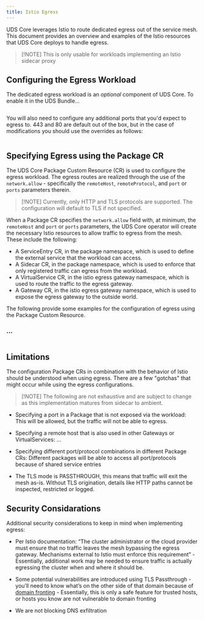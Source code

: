 ```yaml
---
title: Istio Egress
---
```


UDS Core leverages Istio to route dedicated egress out of the service mesh. This document provides an overview and examples of the Istio resources that UDS Core deploys to handle egress.

> [!NOTE] This is only usable for workloads implementing an Istio sidecar proxy

## Configuring the Egress Workload

The dedicated egress workload is an *optional* component of UDS Core. To enable it in the UDS Bundle...

```yaml

```

You will also need to configure any additional ports that you'd expect to egress to. 443 and 80 are default out of the box, but in the case of modifications you should use the overrides as follows:

```yaml

```

## Specifying Egress using the Package CR

The UDS Core Package Custom Resource (CR) is used to configure the egress workload. The egress routes are realized through the use of the `network.allow` - specifically the `remoteHost`, `remoteProtocol`, and `port` or `ports` parameters therein.

> [!NOTE] Currently, only HTTP and TLS protocols are supported. The configuration will default to TLS if not specified.

When a Package CR specifies the `network.allow` field with, at minimum, the `remoteHost` and `port` or `ports` parameters, the UDS Core operator will create the necessary Istio resources to allow traffic to egress from the mesh. These include the following:
* A ServiceEntry CR, in the package namespace, which is used to define the external service that the workload can access.
* A Sidecar CR, in the package namespace, which is used to enforce that only registered traffic can egress from the workload.
* A VirtualService CR, in the istio egress gateway namespace, which is used to route the traffic to the egress gateway.
* A Gateway CR, in the istio egress gateway namespace, which is used to expose the egress gateway to the outside world.

The following provide some examples for the configuration of egress using the Package Custom Resource. 

### ...

```yaml

```

## Limitations

The configuration Package CRs in combination with the behavior of Istio should be understood when using egress. There are a few "gotchas" that might occur while using the egress configurations.

> [!NOTE] The following are not exhaustive and are subject to change as this implementation matures from sidecar to ambient.

* Specifying a port in a Package that is not exposed via the workload: This will be allowed, but the traffic will not be able to egress. 

* Specifying a remote host that is also used in other Gateways or VirtualServices: ... 

* Specifying different port/protocol combinations in different Package CRs: Different packages will be able to access all port/protocols because of shared service entries

* The TLS mode is PASSTHROUGH, this means that traffic will exit the mesh as-is. Without TLS origination, details like HTTP paths cannot be inspected, restricted or logged.

## Security Considarations

Additional security considerations to keep in mind when implementing egress:

* Per Istio documentation: “The cluster administrator or the cloud provider must ensure that no traffic leaves the mesh bypassing the egress gateway. Mechanisms external to Istio must enforce this requirement” - Essentially, additional work may be needed to ensure traffic is actually egressing the cluster when and where it should be.

* Some potential vulnerabilities are introduced using TLS Passthrough - you’ll need to know what’s on the other side of that domain because of [domain fronting](https://en.wikipedia.org/wiki/Domain_fronting) - Essentially, this is only a safe feature for trusted hosts, or hosts you know are not vulnerable to domain fronting

* We are not blocking DNS exfiltration
